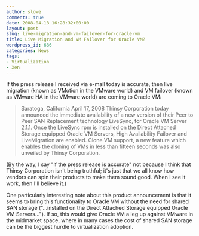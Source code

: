 ```yaml
---
author: slowe
comments: true
date: 2008-04-18 16:28:32+00:00
layout: post
slug: live-migration-and-vm-failover-for-oracle-vm
title: Live Migration and VM Failover for Oracle VM?
wordpress_id: 686
categories: News
tags:
- Virtualization
- Xen
---
```


If the press release I received via e-mail today is accurate, then live migration (known as VMotion in the VMware world) and VM failover (known as VMware HA in the VMware world) are coming to Oracle VM:

>Saratoga, California  April 17, 2008  Thinsy Corporation today announced the immediate availability of a new version of their Peer to Peer SAN Replacement technology LiveSync, for Oracle VM Server 2.1.1. Once the LiveSync rpm is installed on the Direct Attached Storage equipped Oracle VM Servers, High Availability Failover and LiveMigration are enabled. Clone VM support, a new feature which enables the cloning of VMs in less than fifteen seconds was also unveiled by Thinsy Corporation.

(By the way, I say "if the press release is accurate" not because I think that Thinsy Corporation isn't being truthful; it's just that we all know how vendors can spin their products to make them sound good. When I see it work, then I'll believe it.)

One particularly interesting note about this product announcement is that it seems to bring this functionality to Oracle VM without the need for shared SAN storage ("...installed on the Direct Attached Storage equipped Oracle VM Servers..."). If so, this would give Oracle VM a leg up against VMware in the midmarket space, where in many cases the cost of shared SAN storage can be the biggest hurdle to virtualization adoption.

